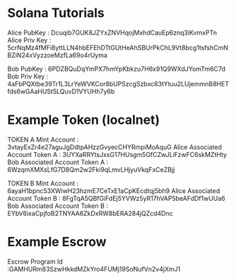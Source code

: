 Solana Tutorials
===


Alice PubKey    : Dcuqib7GUK8JZYxZNVHqojMxhdCauEp6znq3iKvmxPTn
Alice Priv Key  : 5crNqMz4fMFi8yttLLN4hbEFEhDTtGUtHeAhSBUrPkChL9Vt8bcg1tsfshCmNBZiN24xVyzzoeMzfLa69o4rUyma

Bob PubKey      : 6PDZBQuDqYmPX7hmYpKbkzu7H6x91Q9WXdJYomTm6C7d
Bob Priv Key    : 4aFbPQXtbe39Tr1L3LrYeWVKCor8bUPSzcgSzbxc83tYtuu2LUjemmnB8HETfds6wGAaHUSt5LQuvD1VYUHh7y6b

Example Token (localnet)
===
TOKEN A Mint Account                  : 3vtayExZr4e27aguJgDdtpAHzzGvyecCHYRmpiMoAquG
Alice Associated Account Token A      : 3UYXaRRYtsJxsG17HUsgm5GfCZwJLiFzwFC6skMZtHty
Bob Associated Account Token A        : 6WzqmXMXsLfG7D8Qm2w2Fki9qLmvLHjyuVkqFxCeZBjj

TOKEN B Mint Account                  : 6ayaH1bpnc53XWiwH23hzmE7CeTxE1aCpKEcdtqj5bh9
Alice Associated Account Token B      : 8FgTqA5QBfGiFdEj5YVWz5yR17hVAP5beAFdDf1wUUa6
Bob Associated Account Token B        : EYbV6ixaCpjfoB2TNYAA6ZkDxRW8bERA284jQZcd4Dnc

Example Escrow 
===
Escrow Program Id            :GAMHURm83SzwHkkdMZkYro4FUMj19SoNufVn2v4jXmJ1

